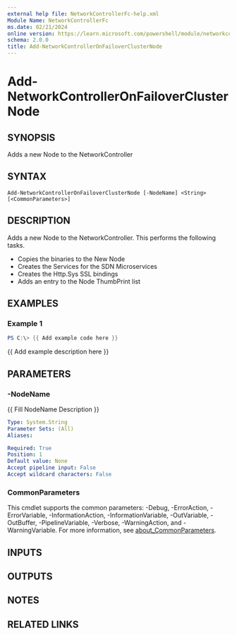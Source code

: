 ```yaml
---
external help file: NetworkControllerFc-help.xml
Module Name: NetworkControllerFc
ms.date: 02/21/2024
online version: https://learn.microsoft.com/powershell/module/networkcontrollerfc/add-networkcontrolleronfailoverclusternode?view=windowsserver2025-ps&wt.mc_id=ps-gethelp
schema: 2.0.0
title: Add-NetworkControllerOnFailoverClusterNode
---
```


# Add-NetworkControllerOnFailoverClusterNode

## SYNOPSIS
Adds a new Node to the NetworkController

## SYNTAX

```
Add-NetworkControllerOnFailoverClusterNode [-NodeName] <String> [<CommonParameters>]
```

## DESCRIPTION

Adds a new Node to the NetworkController. This performs the following tasks.

- Copies the binaries to the New Node
- Creates the Services for the SDN Microservices
- Creates the Http.Sys SSL bindings
- Adds an entry to the Node ThumbPrint list

## EXAMPLES

### Example 1

```powershell
PS C:\> {{ Add example code here }}
```

{{ Add example description here }}

## PARAMETERS

### -NodeName

{{ Fill NodeName Description }}

```yaml
Type: System.String
Parameter Sets: (All)
Aliases:

Required: True
Position: 1
Default value: None
Accept pipeline input: False
Accept wildcard characters: False
```

### CommonParameters

This cmdlet supports the common parameters: -Debug, -ErrorAction, -ErrorVariable,
-InformationAction, -InformationVariable, -OutVariable, -OutBuffer, -PipelineVariable, -Verbose,
-WarningAction, and -WarningVariable. For more information, see
[about_CommonParameters](http://go.microsoft.com/fwlink/?LinkID=113216).

## INPUTS

## OUTPUTS

## NOTES

## RELATED LINKS
